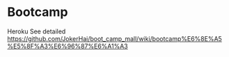 Bootcamp
========


Heroku
    See detailed https://github.com/JokerHai/boot_camp_mall/wiki/bootcamp%E6%8E%A5%E5%8F%A3%E6%96%87%E6%A1%A3
